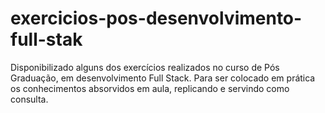 # exercicios-pos-desenvolvimento-full-stak
Disponibilizado alguns dos exercícios realizados no curso de Pós Graduação, em desenvolvimento Full Stack. Para ser colocado em prática os conhecimentos absorvidos em aula, replicando e servindo como consulta.
